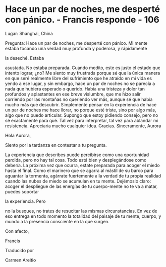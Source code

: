 # Hace un par de noches, me desperté con pánico. - Francis responde - 106

Lugar: Shanghai, China

Pregunta: Hace un par de noches, me desperté con pánico. Mi mente estaba tocando una verdad muy profunda y poderosa, y rápidamente 

la deseché. Estaba

asustada. No estaba preparada. Cuando medito, este es justo el estado que intento lograr, ¿no? Me siento muy frustrada porque sé que la única manera en que seré realmente libre del sufrimiento que he atraído en mi vida es yendo a ese lugar, y sin embargo, hace un par de noches no se parecía a nada que hubiera esperado o querido. Había una tristeza y dolor tan profundos y aplastantes en ese breve vislumbre, que me hizo salir corriendo por las montañas no queriendo ver más, aunque sé que había mucho más que descubrir. Simplemente pensar en la experiencia de hace un par de noches me hace llorar, no porque esté triste, sino por algo más, algo que no puedo articular. Supongo que estoy pidiendo consejo, pero no sé exactamente para qué. Tal vez para interpretar, tal vez para ablandar mi resistencia. Apreciaría mucho cualquier idea. Gracias. Sinceramente, Aurora

Hola Aurora,

Siento por la tardanza en contestar a tu pregunta.

La experiencia que describes puede percibirse como una oportunidad perdida, pero no hay tal cosa. Todo está bien y desplegándose como debería. La próxima vez que ocurra, estate preparada para acoger el miedo hasta el final. Como el marinero que se agarra al mástil de su barco para aguantar la tormenta, agárrate fuertemente a la verdad de tu propia realidad cuando las nubes de miedo se acumulan en tu mente. Dejémoslo claro: acoger el despliegue de las energías de tu cuerpo-mente no te va a matar, puedes soportar 

la experiencia. Pero

no la busques, no trates de resucitar las mismas circunstancias. En vez de eso entrega en todo momento la totalidad del paisaje de tu mente, cuerpo, y mundo a la presencia consciente en la que surgen.

Con afecto, 

Francis

Traducido por 

Carmen Areitio

